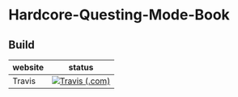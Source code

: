 # Hardcore-Questing-Mode-Book
## Build
| website | status |
| --- | ---| 
| Travis | [![Travis (.com)](https://img.shields.io/travis/com/A-New-Dreamer/Hardcore-Questing-Mode-Book.svg?style=popout-square)](https://www.travis-ci.com/A-New-Dreamer/Hardcore-Questing-Mode-Book) |
